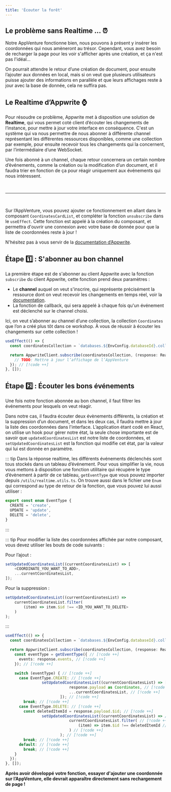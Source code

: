 ```yaml
---
title: 'Écouter la forêt'
---
```


<Documentation link="https://appwrite.io/docs/apis/realtime"></Documentation>

<Hero
title="Écoutons ce que la forêt peut nous offrir 👂🏼"
image="/assets/workshop/database/realtime.jpg"
description="Avant de partir vers de nouvelles contrées, peut-être que nous pouvons prendre le temps, et écouter les
différents bruits et évènements qui se cache dans cette forêt"
/>

## Le problème sans Realtime ... ⏰

Notre AppVenture fonctionne bien, nous pouvons à présent y insérer les coordonnées qui nous amèneront au trésor.
Cependant, vous avez besoin de recharger la page pour les voir s'afficher après une création, et ça n'est pas l'idéal...

On pourrait attendre le retour d’une création de document, pour ensuite l’ajouter aux données en local, mais si on veut
que plusieurs utilisateurs puisse ajouter des informations en parallèle et que leurs affichages reste à jour avec la
base de donnée, cela ne suffira pas.

## Le Realtime d’Appwrite ⌚

Pour résoudre ce problème, Appwrite met à disposition une solution de **Realtime**, qui vous permet coté client
d’écouter les changements de l’instance, pour mettre à jour votre interface en conséquence. C'est un système qui va nous
permettre de nous abonner à différente channel représentant les différentes ressources disponibles, comme une collection
par exemple, pour ensuite recevoir tous les changements qui la concernent, par l’intermédiaire d’une WebSocket.

Une fois abonné à un channel, chaque retour concernera un certain nombre d’événements, comme la création ou la
modification d’un document, et il faudra trier en fonction de ça pour réagir uniquement aux événements qui nous
intéressent.

<br/>

---
<br/>

Sur l’AppVenture, vous pouvez ajouter ce fonctionnement en allant dans le composant `CoordinatesCardList`, et compléter
la fonction `unsubscribe` dans le `useEffect`. Cette fonction est appelé à la création du composant, et permettra
d'ouvrir une connexion avec votre base de donnée pour que la liste de coordonnées reste à jour !

N'hésitez pas à vous servir de la [documentation d’Appwrite](https://appwrite.io/docs/apis/realtime).

## Étape 1️⃣ : S'abonner au bon channel

La première étape est de s'abonner au client Appwrite avec la fonction `subscribe` du client Appwrite, cette fonction
prend deux paramètres :

- Le **channel** auquel on veut s'inscrire, qui représente précisément la ressource dont on veut recevoir les
  changements en temps réel, voir la [documentation](https://appwrite.io/docs/apis/realtime#channels).
- La fonction de callback, qui sera appelé à chaque fois qu'un événement est déclenché sur le channel choisi.

Ici, on veut s’abonner au channel d’une collection, la collection `Coordinates` que l’on a créé plus tôt dans ce
workshop. À vous de réussir à écouter les changements sur cette collection !

<Solution>

```ts
useEffect(() => {
  const coordinatesCollection = `databases.${EnvConfig.databaseId}.collections.${EnvConfig.coordinatesCollectionId}.documents`; // [!code ++]

  return AppwriteClient.subscribe(coordinatesCollection, (response: RealtimeResponseEvent<Coordinates>) => { // [!code ++]
    // TODO: Mettre à jour l’affichage de l’AppVenture
  }); // [!code ++]
}, []);
```
</Solution>

## Étape 2️⃣ : Écouter les bons événements

Une fois notre fonction abonnée au bon channel, il faut filtrer les événements pour lesquels on veut réagir.

Dans notre cas, il faudra écouter deux évènements différents, la création et la suppression d’un document, et dans les
deux cas, il faudra mettre à jour la liste des coordonnées dans l'interface. L’application étant codé en React, on
utilise un hook pour gérer notre état, la seule chose importante est de savoir que `updatedCoordinatesList` est notre
liste de coordonnées, et `setUpdatedCoordinatesList` est la fonction qui modifie cet état, par la valeur qui lui est
donnée en paramètre.

::: tip
Dans la réponse realtime, les différents événements déclenchés sont tous stockés dans un tableau d’événement.
Pour vous simplifier la vie, nous vous mettons à disposition une fonction utilitaire qui récupère le type d’évènement à
partir de ce tableau, `getEventType` que vous pouvez importer depuis `/utils/realtime.utils.ts`.
On trouve aussi dans le fichier une `Enum` qui correspond au type de retour de la fonction, que vous pouvez lui aussi
utiliser :

```ts
export const enum EventType {
  CREATE = 'create',
  UPDATE = 'update',
  DELETE = 'delete',
}
```
:::

::: tip
Pour modifier la liste des coordonnées affichée par notre composant, vous devez utiliser les bouts de code suivants :

Pour l’ajout :

```ts
setUpdatedCoordinatesList((currentCoordinatesList) => [
	<COORDINATE_YOU_WANT_TO_ADD>,
	...currentCoordinatesList,
]);
```

Pour la suppression : 

```ts
setUpdatedCoordinatesList((currentCoordinatesList) =>
	currentCoordinatesList.filter(
		(item) => item.$id !== <ID_YOU_WANT_TO_DELETE>
	)
);
```
:::

<Solution>

```ts
useEffect(() => {
  const coordinatesCollection = `databases.${EnvConfig.databaseId}.collections.${EnvConfig.coordinatesCollectionId}.documents`;

  return AppwriteClient.subscribe(coordinatesCollection, (response: RealtimeResponseEvent<Coordinates>) => {
    const eventType = getEventType({ // [!code ++]
      events: response.events, // [!code ++]
    }); // [!code ++]

    switch (eventType) { // [!code ++]
      case EventType.CREATE: // [!code ++]
        		setUpdatedCoordinatesList((currentCoordinatesList) => [ // [!code ++]
							response.payload as Coordinates, // [!code ++]
							...currentCoordinatesList, // [!code ++]
						]); // [!code ++]
        break; // [!code ++]
      case EventType.DELETE: // [!code ++]
        const deletedItemId = response.payload.$id; // [!code ++]
        		setUpdatedCoordinatesList((currentCoordinatesList) => // [!code ++]
							currentCoordinatesList.filter( // [!code ++]
								(item) => item.$id !== deletedItemId // [!code ++]
							) // [!code ++]
						); // [!code ++]
        break; // [!code ++]
      default: // [!code ++]
        break; // [!code ++]
    }
  });
}, []);
```
</Solution>

**Après avoir développé votre fonction, essayer d'ajouter une coordonnée sur l’AppVenture, elle devrait apparaître
directement sans rechargement de page !**
